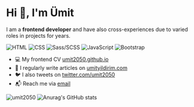 # Hi 👋, I'm Ümit
I am a **frontend developer** and have also cross-experiences due to varied roles in projects for years.

![](https://img.shields.io/badge/-HTML-red "HTML")
![](https://img.shields.io/badge/-CSS-blue "CSS")
![](https://img.shields.io/badge/-Sass/SCSS-white?color=cc6699 "Sass/SCSS")
![](https://img.shields.io/badge/-Javascript-yellow?color=F7DF1E "JavaScript")
![](https://img.shields.io/badge/-Bootstrap-blueviolet "Bootstrap")

- 💻 My frontend CV [umit2050.github.io](https://umit2050.github.io/)
- 📝 I regularly write articles on [umityildirim.com](https://www.umityildirim.com)
- 🐦 I also tweets on [twitter.com/umit2050](https://www.twitter.com/umit2050)
- 📬 Reach me via [email](mailto:bilimorg@gmail.com)

![](https://github-readme-stats.vercel.app/api/top-langs?username=umit2050&show_icons=true "umit2050")
![Anurag's GitHub stats](https://github-readme-stats.vercel.app/api?username=umit2050&show_icons=true&theme=default)
